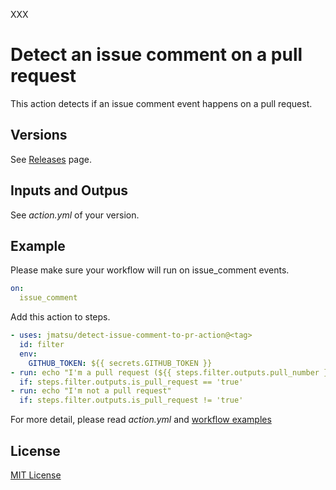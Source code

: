 XXX

# Detect an issue comment on a pull request

This action detects if an issue comment event happens on a pull request.

## Versions

See [Releases](https://github.com/jmatsu/detect-issue-comment-to-pr-action/releases) page.

## Inputs and Outpus

See *action.yml* of your version.

## Example

Please make sure your workflow will run on issue_comment events.

```yaml
on: 
  issue_comment
```

Add this action to steps.

```yaml
- uses: jmatsu/detect-issue-comment-to-pr-action@<tag>
  id: filter
  env:
    GITHUB_TOKEN: ${{ secrets.GITHUB_TOKEN }}
- run: echo "I'm a pull request (${{ steps.filter.outputs.pull_number }})"
  if: steps.filter.outputs.is_pull_request == 'true'
- run: echo "I'm not a pull request"
  if: steps.filter.outputs.is_pull_request != 'true'
```

For more detail, please read *action.yml* and [workflow examples](.github/workflows)

## License

[MIT License](LICENSE)
